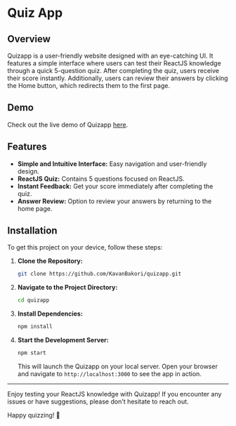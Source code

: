 # Quiz App

## Overview
Quizapp is a user-friendly website designed with an eye-catching UI. It features a simple interface where users can test their ReactJS knowledge through a quick 5-question quiz. After completing the quiz, users receive their score instantly. Additionally, users can review their answers by clicking the Home button, which redirects them to the first page.

## Demo
Check out the live demo of Quizapp [here](https://quizewhiz.netlify.app/).

## Features
- **Simple and Intuitive Interface:** Easy navigation and user-friendly design.
- **ReactJS Quiz:** Contains 5 questions focused on ReactJS.
- **Instant Feedback:** Get your score immediately after completing the quiz.
- **Answer Review:** Option to review your answers by returning to the home page.

## Installation

To get this project on your device, follow these steps:

1. **Clone the Repository:**
   ```bash
   git clone https://github.com/KavanBakori/quizapp.git
   ```
2. **Navigate to the Project Directory:**
   ```bash
   cd quizapp
   ```
3. **Install Dependencies:**
   ```bash
   npm install
   ```
4. **Start the Development Server:**
   ```bash
   npm start
   ```
   This will launch the Quizapp on your local server. Open your browser and navigate to `http://localhost:3000` to see the app in action.

---

Enjoy testing your ReactJS knowledge with Quizapp! If you encounter any issues or have suggestions, please don't hesitate to reach out.

Happy quizzing! 🎉

